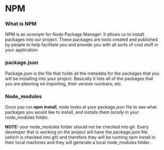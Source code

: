 # NPM

### What is NPM
NPM is an acronym for Node Package Manager. It allows us to install packages into our project. These packages are tools created and published by people to help facilitate you and provide you with all sorts of cool stuff in your application.

### package.json

Package.json is the file that holds all the metadata for the packages that you will be installing into your project. Basically it lists all of the packages that you are planning on importing, their version numbers, etc.

### Node_modules

Once you run **npm install**, node looks at your package.json file to see what packages you would like to install, and installs them *locally* in your node_modules folder. 

**NOTE:** your node_modules folder should not be checked into git. Every developer that is working on the project will have the package.json file (which is checked into git) and therefore they will be running npm install in their local machines and they will generate a local node_modules folder.
